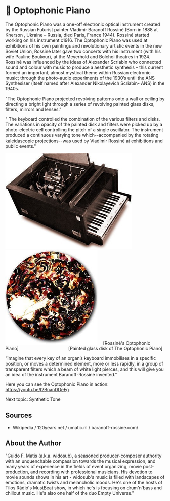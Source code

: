 # 🎹 Optophonic Piano

The Optophonic Piano was a one-off electronic optical instrument created by the Russian Futurist painter
Vladimir Baranoff Rossiné (Born in 1888 at Kherson , Ukraine – Russia, died Paris, France 1944). Rossiné
started working on his instrument c1916. The Optophonic Piano was used at exhibitions of his own paintings and
revolutionary artistic events in the new Soviet Union, Rossiné later gave two concerts with his instrument
(with his wife Pauline Boukour), at the Meyerhold and Bolchoi theatres in 1924. Rossiné was influenced by the
ideas of Alexander Scriabin who connected sound and colour with music to produce a aesthetic synthesis – this
current formed an important, almost mystical theme within Russian electronic music; through the photo-audio
experiments of the 1930’s until the ANS Synthesiser (itself named after Alexander Nikolayevich Scriabin- ANS)
in the 1940s.

"The Optophonic Piano projected revolving patterns onto a wall
or ceiling by directing a bright light through a series of revolving painted glass disks, filters, mirrors and lenses."

" The keyboard controlled the combination of the various filters and disks. The variations in opacity of the painted disk and filters were picked up by a photo-electric cell controlling the pitch of a single oscillator. The instrument produced a continuous varying tone which--accompanied by the rotating kaleidascopic projections--was used by Vladimir Rossiné at exhibitions and public events."

![rossine](_static/images/optophonic-piano/rossine.jpeg) ![painted](_static/images/optophonic-piano/painted.jpeg)
&emsp;[Rossiné's Optophonic Piano]&emsp; &emsp; &emsp; &emsp; &emsp; &emsp; &emsp; &emsp; &emsp;[Painted glass disk of The Optophonic Piano]

“Imagine that every key of an organ’s keyboard immobilises in a specific position, or moves a determined element, more or less rapidly, in a group of transparent filters which a beam of white light pierces, and this will give you an idea of the instrument Baranoff-Rossiné invented."

Here you can see the Optophonic Piano in action: <https://youtu.be/I2BnanDDeFg>

Next topic: Synthetic Tone

## Sources

- Wikipedia / 120years.net / umatic.nl / baranoff-rossine.com/

## About the Author

"Guido F. Matis (a.k.a. widosub), a seasoned producer-composer authority with an unquenchable compassion towards the musical expression, and many years of experience in the fields of event organizing, movie post-production, and recording with professional musicians. His devotion to movie sounds shows in his art - widosub's music is filled with landscapes of emotions, dramatic twists and melancholic moods. He's one of the hosts of Tilos Rádió's MustBeat show, in which he's is focusing on drum'n'bass and chillout music. He's also one half of the duo Empty Universe."
